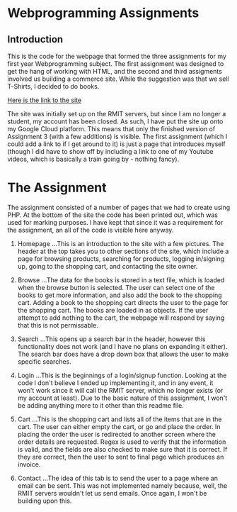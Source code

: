 # Webprogramming Assignments

## Introduction

This is the code for the webpage that formed the three assignments for my first year Webprogramming subject. The first assignment was designed to get the hang of working with HTML, and the second and third assigments involved us building a commerce site. While the suggestion was that we sell T-Shirts, I decided to do books.

[Here is the link to the site](https://dusty-books-281607.ts.r.appspot.com/)

The site was initially set up on the RMIT servers, but since I am no longer a student, my account has been closed. As such, I have put the site up onto my Google Cloud platform. This means that only the finished version of Assignment 3 (with a few additions) is visible. The first assignment (which I could add a link to if I get around to it) is just a page that introduces myself (though I did have to show off by including a link to one of my Youtube videos, which is basically a train going by - nothing fancy).

# The Assignment

The assignment consisted of a number of pages that we had to create using PHP. At the bottom of the site the code has been printed out, which was used for marking purposes. I have kept that since it was a requirement for the assignment, an all of the code is visible here anyway.

1. Homepage
...This is an introduction to the site with a few pictures. The header at the top takes you to other sections of the site, which include a page for browsing products, searching for products, logging in/signing up, going to the shopping cart, and contacting the site owner.

2. Browse
...The data for the books is stored in a text file, which is loaded when the browse button is selected. The user can select one of the books to get more information, and also add the book to the shopping cart. Adding a book to the shopping cart directs the user to the page for the shopping cart. The books are loaded in as objects. If the user attempt to add nothing to the cart, the webpage will respond by saying that this is not permissable.

3. Search
...This opens up a search bar in the header, however this functionality does not work (and I have no plans on expanding it either). The search bar does have a drop down box that allows the user to make specific searches. 

4. Login
...This is the beginnings of a login/signup function. Looking at the code I don't believe I ended up implementing it, and in any event, it won't work since it will call the RMIT server, which no longer exists (or my account at least). Due to the basic nature of this assignment, I won't be adding anything more to it other than this readme file.

5. Cart
...This is the shopping cart and lists all of the items that are in the cart. The user can either empty the cart, or go and place the order. In placing the order the user is redirected to another screen where the order details are requested. Regex is used to verify that the information is valid, and the fields are also checked to make sure that it is correct. If they are correct, then the user to sent to final page which produces an invoice.

6. Contact
...The idea of this tab is to send the user to a page where an email can be sent. This was not implemented namely because, well, the RMIT servers wouldn't let us send emails. Once again, I won't be building upon this.
